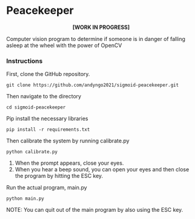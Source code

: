 # Peacekeeper

<p align="center"><b>[WORK IN PROGRESS]</b></p>

Computer vision program to determine if someone is in danger of falling asleep at the wheel with the power of OpenCV

<h3>Instructions</h3>

First, clone the GitHub repository.
```
git clone https://github.com/andyngo2021/sigmoid-peacekeeper.git
```
Then navigate to the directory
```
cd sigmoid-peacekeeper
```

Pip install the necessary libraries
```
pip install -r requirements.txt
```

Then calibrate the system by running calibrate.py
```
python calibrate.py
```
1. When the prompt appears, close your eyes.
2. When you hear a beep sound, you can open your eyes and then close the program by hitting the ESC key.

Run the actual program, main.py
```
python main.py
```

NOTE: You can quit out of the main program by also using the ESC key.